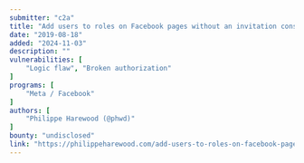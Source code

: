 ```yaml
---
submitter: "c2a"
title: "Add users to roles on Facebook pages without an invitation consent (revisited)"
date: "2019-08-18"
added: "2024-11-03"
description: ""
vulnerabilities: [
    "Logic flaw", "Broken authorization"
]
programs: [
    "Meta / Facebook"
]
authors: [
    "Philippe Harewood (@phwd)"
]
bounty: "undisclosed"
link: "https://philippeharewood.com/add-users-to-roles-on-facebook-pages-without-an-invitation-consent-revisited/"
---
```




